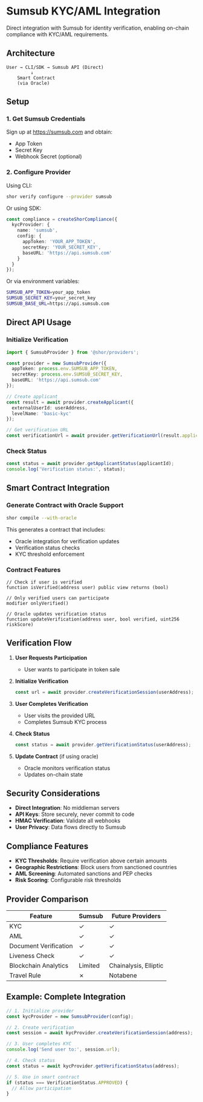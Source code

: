 # Sumsub KYC/AML Integration

Direct integration with Sumsub for identity verification, enabling on-chain compliance with KYC/AML requirements.

## Architecture

```
User → CLI/SDK → Sumsub API (Direct)
         ↓
    Smart Contract
    (via Oracle)
```

## Setup

### 1. Get Sumsub Credentials

Sign up at https://sumsub.com and obtain:
- App Token
- Secret Key  
- Webhook Secret (optional)

### 2. Configure Provider

Using CLI:
```bash
shor verify configure --provider sumsub
```

Or using SDK:
```typescript
const compliance = createShorCompliance({
  kycProvider: {
    name: 'sumsub',
    config: {
      appToken: 'YOUR_APP_TOKEN',
      secretKey: 'YOUR_SECRET_KEY',
      baseURL: 'https://api.sumsub.com'
    }
  }
});
```

Or via environment variables:
```bash
SUMSUB_APP_TOKEN=your_app_token
SUMSUB_SECRET_KEY=your_secret_key
SUMSUB_BASE_URL=https://api.sumsub.com
```

## Direct API Usage

### Initialize Verification

```typescript
import { SumsubProvider } from '@shor/providers';

const provider = new SumsubProvider({
  appToken: process.env.SUMSUB_APP_TOKEN,
  secretKey: process.env.SUMSUB_SECRET_KEY,
  baseURL: 'https://api.sumsub.com'
});

// Create applicant
const result = await provider.createApplicant({
  externalUserId: userAddress,
  levelName: 'basic-kyc'
});

// Get verification URL
const verificationUrl = await provider.getVerificationUrl(result.applicantId);
```

### Check Status

```typescript
const status = await provider.getApplicantStatus(applicantId);
console.log('Verification status:', status);
```

## Smart Contract Integration

### Generate Contract with Oracle Support

```bash
shor compile --with-oracle
```

This generates a contract that includes:
- Oracle integration for verification updates
- Verification status checks  
- KYC threshold enforcement

### Contract Features

```solidity
// Check if user is verified
function isVerified(address user) public view returns (bool)

// Only verified users can participate
modifier onlyVerified()

// Oracle updates verification status
function updateVerification(address user, bool verified, uint256 riskScore)
```

## Verification Flow

1. **User Requests Participation**
   - User wants to participate in token sale

2. **Initialize Verification**
   ```typescript
   const url = await provider.createVerificationSession(userAddress);
   ```

3. **User Completes Verification**
   - User visits the provided URL
   - Completes Sumsub KYC process

4. **Check Status** 
   ```typescript
   const status = await provider.getVerificationStatus(userAddress);
   ```

5. **Update Contract** (if using oracle)
   - Oracle monitors verification status
   - Updates on-chain state

## Security Considerations

- **Direct Integration**: No middleman servers
- **API Keys**: Store securely, never commit to code
- **HMAC Verification**: Validate all webhooks
- **User Privacy**: Data flows directly to Sumsub

## Compliance Features

- **KYC Thresholds**: Require verification above certain amounts
- **Geographic Restrictions**: Block users from sanctioned countries  
- **AML Screening**: Automated sanctions and PEP checks
- **Risk Scoring**: Configurable risk thresholds

## Provider Comparison

| Feature | Sumsub | Future Providers |
|---------|--------|------------------|
| KYC | ✓ | ✓ |
| AML | ✓ | ✓ |
| Document Verification | ✓ | ✓ |
| Liveness Check | ✓ | ✓ |
| Blockchain Analytics | Limited | Chainalysis, Elliptic |
| Travel Rule | ✗ | Notabene |

## Example: Complete Integration

```typescript
// 1. Initialize provider
const kycProvider = new SumsubProvider(config);

// 2. Create verification
const session = await kycProvider.createVerificationSession(address);

// 3. User completes KYC
console.log('Send user to:', session.url);

// 4. Check status
const status = await kycProvider.getVerificationStatus(address);

// 5. Use in smart contract
if (status === VerificationStatus.APPROVED) {
  // Allow participation
}
```